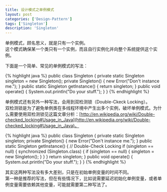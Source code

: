 ```yaml
---
title: 设计模式之单例模式
layout: post
categories: ['Design-Pattern']
tags: ['Singleton']
description: 'Singleton'
---
```


单例模式，顾名思义，就是只有一个实例。  
这个模式确保某一个类只有一个实例，而且自行实例化并向整个系统提供这个实例。

下面是一个简单、常见的单例模式的写法：

{% highlight java %}
public class Singleton {
	private static Singleton singleton = new Singleton();
	private Singleton() {
		new Error("Don't instance me.");
	}
	public static Singleton getInstance() {
		return singleton;
	}
	public void operate() {
		System.out.println("Do your stuff.");
	}
}
{% endhighlight %}

单例模式还有另外一种写法，会用到双检测锁（Double-Ckeck Locking）。  
双检测锁是为了避免单例类在多线程环境中产生出多个实例，破坏单例模式。为什么需要使用双检测锁见这篇文章分析：[http://en.wikipedia.org/wiki/Double-checked_locking#Usage_in_Java](http://en.wikipedia.org/wiki/Double-checked_locking#Usage_in_Java)。

{% highlight java %}
public class Singleton {
	private static Singleton singleton;
	private Singleton() {
		new Error("Don't instance me.");
	}
	public static Singleton getInstance() {
		// Double-Check Locking
		if (singleton == null) {
			synchronized (Singleton.class) {
				if (singleton == null) {
					singleton = new Singleton();
				}
			}
		}
		return singleton;
	}
	public void operate() {
		System.out.println("Do your stuff.");
	}
}
{% endhighlight %}

其实这两种写法没有多大差别，只是在初始单例变量的时间不同。  
第一种是推荐的写法，但在有些情况下，比如说需要延迟初始化单例变量，或者单例变量需要依赖其他变量，可能就需要第二种写法了。
